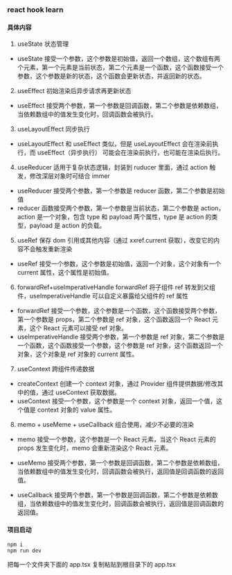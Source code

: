 ### react hook learn

#### 具体内容

1.  useState 状态管理

- useState 接受一个参数，这个参数是初始值，返回一个数组，这个数组有两个元素，第一个元素是当前状态，第二个元素是一个函数，这个函数接受一个参数，这个参数是新的状态，这个函数会更新状态，并返回新的状态。

2.  useEffect 初始渲染后异步请求再更新状态

- useEffect 接受两个参数，第一个参数是回调函数，第二个参数是依赖数组，当依赖数组中的值发生变化时，回调函数会被执行。

3.  useLayoutEffect 同步执行

- useLayoutEffect 和 useEffect 类似，但是 useLayoutEffect 会在渲染前执行，而 useEffect（异步执行） 可能会在渲染前执行，也可能在渲染后执行。

4.  useReducer 适用于复杂状态逻辑，封装到 ruducer 里面，通过 action 触发，修改深层对象时可结合 immer

- useReducer 接受两个参数，第一个参数是 reducer 函数，第二个参数是初始值
- reducer 函数接受两个参数，第一个参数是当前状态，第二个参数是 action，action 是一个对象，包含 type 和 payload 两个属性，type 是 action 的类型，payload 是 action 的负载。

5.  useRef 保存 dom 引用或其他内容（通过 xxref.current 获取），改变它的内容不会触发重新渲染

- useRef 接受一个参数，这个参数是初始值，返回一个对象，这个对象有一个 current 属性，这个属性是初始值。

6.  forwardRef+useImperativeHandle forwardRef 将子组件 ref 转发到父组件，useImperativeHandle 可以自定义暴露给父组件的 ref 属性

- forwardRef 接受一个参数，这个参数是一个函数，这个函数接受两个参数，第一个参数是 props，第二个参数是 ref 对象，这个函数返回一个 React 元素，这个 React 元素可以接受 ref 对象。
- useImperativeHandle 接受两个参数，第一个参数是 ref 对象，第二个参数是一个函数，这个函数接受一个参数，这个参数是 ref 对象，这个函数返回一个对象，这个对象是 ref 对象的 current 属性。

7.  useContext 跨组件传递数据

- createContext 创建一个 context 对象，通过 Provider 组件提供数据/修改其中的值，通过 useContext 获取数据。
- useContext 接受一个参数，这个参数是一个 context 对象，返回一个值，这个值是 context 对象的 value 属性。

8.  memo + useMeme + useCallback 组合使用，减少不必要的渲染

- memo 接受一个参数，这个参数是一个 React 元素，当这个 React 元素的 props 发生变化时，memo 会重新渲染这个 React 元素。

- useMemo 接受两个参数，第一个参数是回调函数，第二个参数是依赖数组，当依赖数组中的值发生变化时，回调函数会被执行，返回值是回调函数的返回值。

- useCallback 接受两个参数，第一个参数是回调函数，第二个参数是依赖数组，当依赖数组中的值发生变化时，回调函数会被执行，返回值是回调函数的返回值。

#### 项目启动

```
npm i
npm run dev
```

把每一个文件夹下面的 app.tsx 复制粘贴到根目录下的 app.tsx
